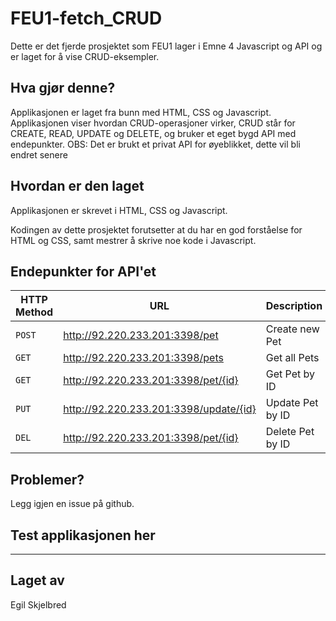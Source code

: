# FEU1-fetch_CRUD

Dette er det fjerde prosjektet som FEU1 lager i Emne 4 Javascript og API og er laget for å vise CRUD-eksempler.

## Hva gjør denne?

Applikasjonen er laget fra bunn med HTML, CSS og Javascript.
Applikasjonen viser hvordan CRUD-operasjoner virker, CRUD står for CREATE, READ, UPDATE og DELETE, og bruker et eget bygd API med endepunkter.
OBS: Det er brukt et privat API for øyeblikket, dette vil bli endret senere

## Hvordan er den laget

Applikasjonen er skrevet i HTML, CSS og Javascript.

Kodingen av dette prosjektet forutsetter at du har en god forståelse for HTML og CSS, samt mestrer å skrive noe kode i Javascript.

## Endepunkter for API'et

| HTTP Method | URL                                    | Description      |
| ----------- | -------------------------------------- | ---------------- |
| `POST`      | http://92.220.233.201:3398/pet         | Create new Pet   |
| `GET`       | http://92.220.233.201:3398/pets        | Get all Pets     |
| `GET`       | http://92.220.233.201:3398/pet/{id}    | Get Pet by ID    |
| `PUT`       | http://92.220.233.201:3398/update/{id} | Update Pet by ID |
| `DEL`       | http://92.220.233.201:3398/pet/{id}    | Delete Pet by ID |

## Problemer?

Legg igjen en issue på github.

## Test applikasjonen her

---

## Laget av

Egil Skjelbred
